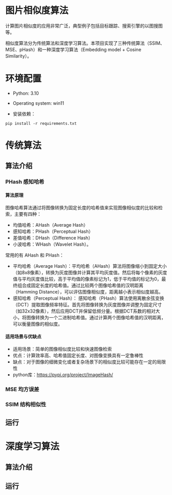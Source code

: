 # 图片相似度算法
计算图片相似度的应用非常广泛，典型例子包括目标跟踪、搜索引擎的以图搜图等。

相似度算法分为传统算法和深度学习算法。本项目实现了三种传统算法（SSIM、MSE、pHash）和一种深度学习算法（Embedding model + Cosine Similarity）。

# 环境配置
* Python: 3.10
* Operating system: win11

* 安装依赖：
```text
pip install -r requirements.txt
```

# 传统算法
## 算法介绍
### PHash 感知哈希
#### 算法原理
图像哈希算法通过将图像转换为固定长度的哈希值来实现图像相似度的比较和检索，主要有四种：
* 均值哈希：AHash（Average Hash）
* 感知哈希：PHash（Perceptual Hash）
* 差值哈希：DHash（Difference Hash）
* 小波哈希：WHash（Wavelet Hash）。

常用的有 AHash 和 PHash：
* 平均哈希（Average Hash）：平均哈希（AHash）算法将图像缩小到固定大小（如8x8像素），转换为灰度图像并计算其平均灰度值。然后将每个像素的灰度值与平均灰度值比较，高于平均值的像素标记为1，低于平均值的标记为0，最终组合成固定长度的哈希值。通过比较两个图像哈希值的汉明距离（Hamming Distance），可以评估图像相似度，距离越小表示相似度越高。
* 感知哈希（Perceptual Hash）： 感知哈希（PHash）算法使用离散余弦变换（DCT）提取图像频率特征。首先将图像转换为灰度图像并调整为固定尺寸（如32x32像素），然后应用DCT并保留低频分量。根据DCT系数的相对大小，将图像转换为一个二进制哈希值。通过计算两个图像哈希值的汉明距离，可以衡量图像的相似度。

#### 适用场景与优缺点
* 适用场景：简单的图像相似度比较和快速图像检索
* 优点：计算效率高、哈希值固定长度、对图像变换具有一定鲁棒性 
* 缺点：对于图像的细微变化或者复杂场景下的相似度比较可能存在一定的局限性 
* python库：https://pypi.org/project/ImageHash/


### MSE 均方误差

### SSIM 结构相似性

## 运行

# 深度学习算法
## 算法介绍
## 运行